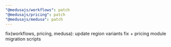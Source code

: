 ```yaml
---
"@medusajs/workflows": patch
"@medusajs/pricing": patch
"@medusajs/medusa": patch
---
```


fix(workflows, pricing, medusa): update region variants fix + pricing module migration scripts
